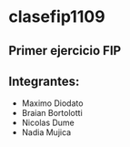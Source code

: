 # clasefip1109
## Primer ejercicio FIP

## Integrantes:
 * Maximo Diodato
 * Braian Bortolotti
 * Nicolas Dume
 * Nadia Mujica
